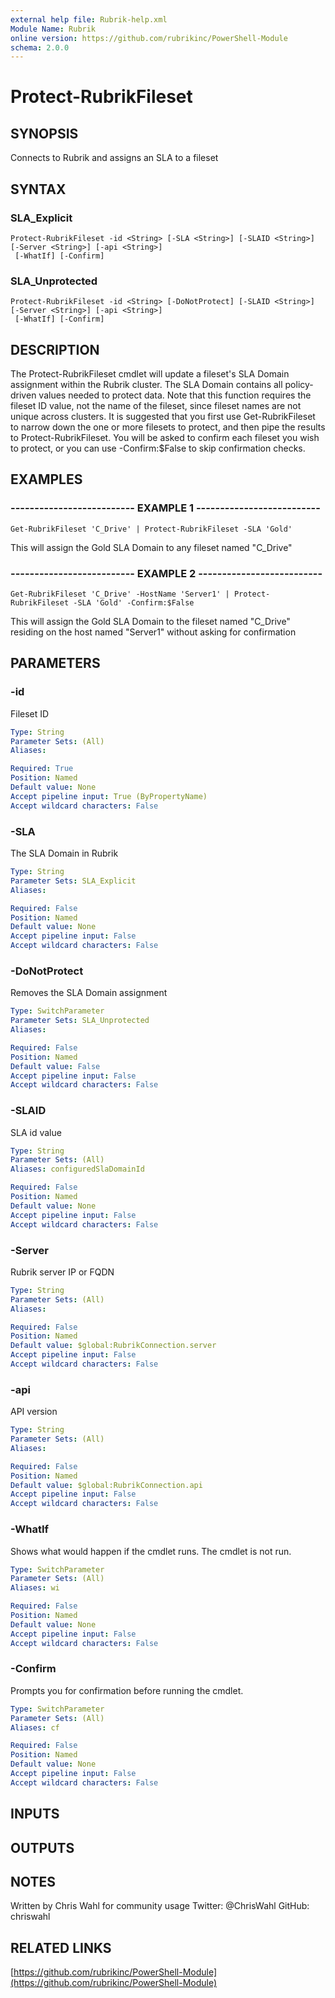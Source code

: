 ```yaml
---
external help file: Rubrik-help.xml
Module Name: Rubrik
online version: https://github.com/rubrikinc/PowerShell-Module
schema: 2.0.0
---
```


# Protect-RubrikFileset

## SYNOPSIS
Connects to Rubrik and assigns an SLA to a fileset

## SYNTAX

### SLA_Explicit
```
Protect-RubrikFileset -id <String> [-SLA <String>] [-SLAID <String>] [-Server <String>] [-api <String>]
 [-WhatIf] [-Confirm]
```

### SLA_Unprotected
```
Protect-RubrikFileset -id <String> [-DoNotProtect] [-SLAID <String>] [-Server <String>] [-api <String>]
 [-WhatIf] [-Confirm]
```

## DESCRIPTION
The Protect-RubrikFileset cmdlet will update a fileset's SLA Domain assignment within the Rubrik cluster.
The SLA Domain contains all policy-driven values needed to protect data.
Note that this function requires the fileset ID value, not the name of the fileset, since fileset names are not unique across clusters.
It is suggested that you first use Get-RubrikFileset to narrow down the one or more filesets to protect, and then pipe the results to Protect-RubrikFileset.
You will be asked to confirm each fileset you wish to protect, or you can use -Confirm:$False to skip confirmation checks.

## EXAMPLES

### -------------------------- EXAMPLE 1 --------------------------
```
Get-RubrikFileset 'C_Drive' | Protect-RubrikFileset -SLA 'Gold'
```

This will assign the Gold SLA Domain to any fileset named "C_Drive"

### -------------------------- EXAMPLE 2 --------------------------
```
Get-RubrikFileset 'C_Drive' -HostName 'Server1' | Protect-RubrikFileset -SLA 'Gold' -Confirm:$False
```

This will assign the Gold SLA Domain to the fileset named "C_Drive" residing on the host named "Server1" without asking for confirmation

## PARAMETERS

### -id
Fileset ID

```yaml
Type: String
Parameter Sets: (All)
Aliases: 

Required: True
Position: Named
Default value: None
Accept pipeline input: True (ByPropertyName)
Accept wildcard characters: False
```

### -SLA
The SLA Domain in Rubrik

```yaml
Type: String
Parameter Sets: SLA_Explicit
Aliases: 

Required: False
Position: Named
Default value: None
Accept pipeline input: False
Accept wildcard characters: False
```

### -DoNotProtect
Removes the SLA Domain assignment

```yaml
Type: SwitchParameter
Parameter Sets: SLA_Unprotected
Aliases: 

Required: False
Position: Named
Default value: False
Accept pipeline input: False
Accept wildcard characters: False
```

### -SLAID
SLA id value

```yaml
Type: String
Parameter Sets: (All)
Aliases: configuredSlaDomainId

Required: False
Position: Named
Default value: None
Accept pipeline input: False
Accept wildcard characters: False
```

### -Server
Rubrik server IP or FQDN

```yaml
Type: String
Parameter Sets: (All)
Aliases: 

Required: False
Position: Named
Default value: $global:RubrikConnection.server
Accept pipeline input: False
Accept wildcard characters: False
```

### -api
API version

```yaml
Type: String
Parameter Sets: (All)
Aliases: 

Required: False
Position: Named
Default value: $global:RubrikConnection.api
Accept pipeline input: False
Accept wildcard characters: False
```

### -WhatIf
Shows what would happen if the cmdlet runs.
The cmdlet is not run.

```yaml
Type: SwitchParameter
Parameter Sets: (All)
Aliases: wi

Required: False
Position: Named
Default value: None
Accept pipeline input: False
Accept wildcard characters: False
```

### -Confirm
Prompts you for confirmation before running the cmdlet.

```yaml
Type: SwitchParameter
Parameter Sets: (All)
Aliases: cf

Required: False
Position: Named
Default value: None
Accept pipeline input: False
Accept wildcard characters: False
```

## INPUTS

## OUTPUTS

## NOTES
Written by Chris Wahl for community usage
Twitter: @ChrisWahl
GitHub: chriswahl

## RELATED LINKS

[https://github.com/rubrikinc/PowerShell-Module](https://github.com/rubrikinc/PowerShell-Module)

